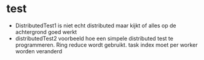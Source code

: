 # test
* DistributedTest1 is niet echt distributed maar kijkt of alles op de achtergrond goed werkt
* distributedTest2 voorbeeld hoe een simpele distributed test te programmeren. Ring reduce wordt gebruikt. task index moet per worker worden veranderd